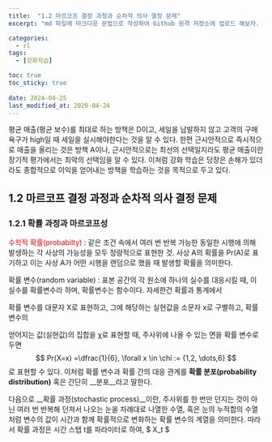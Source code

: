 ```yaml
---
title:  "1.2 마르코프 결정 과정과 순차적 의사 결정 문제"
excerpt: "md 파일에 마크다운 문법으로 작성하여 Github 원격 저장소에 업로드 해보자. 에디터는 Visual Studio code 사용! 로컬 서버에서 확인도 해보자. "

categories:
  - rl
tags:
  - [강화학습]

toc: true
toc_sticky: true
 
date: 2024-04-25
last_modified_at: 2020-04-24
---
```


평균 매출(평균 보수)를 최대로 하는 방책은 D이고, 세일을 남발하지 않고 고객의 구매 욕구가 high일 때 세일을 실시해야한다는 것을 알 수 있다. 한편 근시안적으로 즉시적으로 매출을 올리는 것은 방책 A이나, 근시안적으로는 최선의 선택일지라도 평균 매출이란 장기적 평가에서는 최악의 선택임을 알 수 있다. 이처럼 강화 학습은 당장은 손해가 있더라도 종합적으로 이익을 얻어내는 방책을 학습하는 것을 목적으로 두고 있다.



## 1.2 마르코프 결정 과정과 순차적 의사 결정 문제

### 1.2.1 확률 과정과 마르코프성

<span style="color: red">수학적 확률(probabilty)</span> : 같은 조건 속에서 여러 번 반복 가능한 동일한 시행에 의해 발생하는 각 사상의 가능성을 모두 정량적으로 표현한 것. 사상 A의 확률을 Pr(A)로 표기하고 이는 사상 A가 어떤 시행을 랜덤으로 했을 때 발생할 확률을 의미한다.



확률 변수(random variable) : 표본 공간의 각 원소에 하나의 실수를 대응시킬 때, 이 실수를 확률변수라 하며, 확률변수는 함수이다. 자세한건 확률과 통계에서

확률 변수를 대문자 X로 표현하고, 그에 해당하는 실현값을 소문자 x로 구별하고, 확률 변수의 

얻어지는 값(실현값)의 집합을 χ로 표현할 때, 주사위에 나올 수 있는 면을 확률 변수로 두면
$$
Pr(X=x) =\dfrac{1}{6}, \forall x \in \chi := {1,2, \dots,6}
$$
로 표현할 수 있다. 이처럼 확률 변수과 확률 간의 대응 관계를 __확률 분포(probability distribution)__ 혹은 간단히 __분포__라고 말한다.

다음으로 __확률 과정(stochastic process)__이란, 주사위를 한 번만 던지는 것이 아닌 여러 번 반복해 던져서 나오는 눈을 차례대로 나열한 수열, 혹은 눈의 누적합의 수열처럼 변수의 값이 시간과 함께 확률적으로 변화하는 확률 변수의 계열을 의미한다. 따라서 확률 과정은 시간 스텝 t를 파라미터로 하여,  $ X_t $ 









